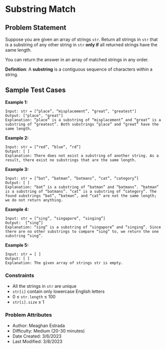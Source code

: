 # Substring Match

## Problem Statement

Suppose you are given an array of strings `str`. Return all strings in `str` that is a substring of any other string in `str` **only if** all returned strings have the same length.

You can return the answer in an array of matched strings in any order.

**Definition**: A **substring** is a contiguous sequence of characters within a string.

## Sample Test Cases

**Example 1:**
```text
Input: str = [“place”, “misplacement”, “great”, "greatest"]
Output: ["place", "great"]
Explanation: “place” is a substring of “misplacement” and “great” is a substring of “greatest”. Both substrings “place” and “great” have the same length.
```
**Example 2:**

```text
Input: str = [“red”, “blue”, “rd”]
Output: [ ] 
Explanation: There does not exist a substring of another string. As a result, there exist no substrings that are the same length.
```

**Example 3:**

```text
Input: str = [“bat”, “batman”, “batmans”, “cat”, “category”]
Output: [ ]
Explanation: “bat” is a substring of “batman” and “batmans”. “batman” is a substring of “batmans”. “cat” is a substring of “category”. The found substrings “bat”, “batman”, and “cat” are not the same length; we do not return anything.
```

**Example 4:**

```text
Input: str = [“sing”, “singapore”, “singing”]
Output:  [“sing”]
Explanation: “sing” is a substring of “singapore” and “singing”. Since there are no other substrings to compare “sing” to, we return the one substring “sing”.
```

**Example 5:**

```text
Input: str = [ ]
Output: [ ]
Explanation: The given array of strings str is empty.
```
### Constraints

- All the strings in `str` are unique
- `str[i]` contain only lowercase English letters
- 0 ≤ `str.length` ≤ 100
- `str[i].size` ≥ 1

### Problem Attributes

- Author: Meaghan Estrada
- Difficulty: Medium (20-30 minutes)
- Date Created: 3/6/2023
- Last Modified: 3/8/2023
